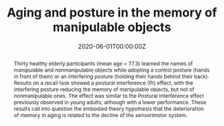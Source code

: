 ---
abstract: "Thirty healthy elderly participants (mean age = 77.3) learned the names of manipulable and nonmanipulable objects while adopting a control posture (hands in front of them) or an interfering posture (holding their hands behind their back). Results on a recall task showed a postural interference (PI) effect, with the interfering posture reducing the memory of manipulable objects, but not of nonmanipulable ones. The effect was similar to the Postural Interference effect previously observed in young adults, although with a lower performance. These results call into question the embodied theory hypothesis that the deterioration of memory in aging is related to the decline of the sensorimotor system."
authors:
- Dutriaux, L.
- Nicolas, S.
- Gyselinck, V.
date: "2020-06-01T00:00:00Z"
doi: ""
featured: false
image:
  caption: ""
  focal_point: ""
  preview_only: true
projects: []
publication: 'Aging, Neuropsychology, and Cognition'
publication_short: ""
publication_types:
- "2"
publishDate: "2020-01-01T00:00:00Z"
slides: ""
summary: ""
tags:
- Source Themes
title: "Aging and posture in the memory of manipulable objects"
url_code: ""
url_dataset: ""
url_pdf: https://www.tandfonline.com/doi/full/10.1080/13825585.2019.1708252?scroll=top&needAccess=true
url_poster: ""
url_project: ""
url_slides: ""
url_source: ""
url_video: ""
---